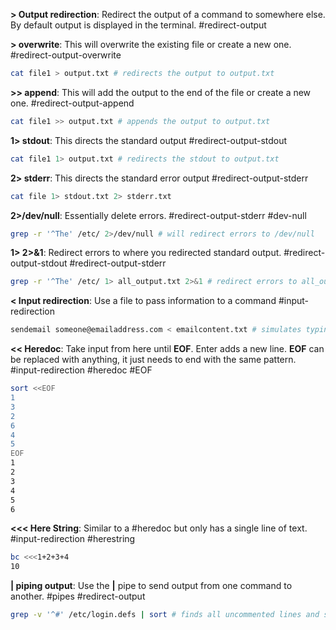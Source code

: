 **> Output redirection**: Redirect the output of a command to somewhere else. By default output is displayed in the terminal. #redirect-output 

**> overwrite**: This will overwrite the existing file or create a new one. #redirect-output-overwrite
``` sh
cat file1 > output.txt # redirects the output to output.txt
```

**>> append**: This will add the output to the end of the file or create a new one. #redirect-output-append
```sh
cat file1 >> output.txt # appends the output to output.txt
```

**1> stdout**: This directs the standard output #redirect-output-stdout
``` sh
cat file1 1> output.txt # redirects the stdout to output.txt
```

**2> stderr**: This directs the standard error output #redirect-output-stderr
``` sh
cat file 1> stdout.txt 2> stderr.txt
```

**2>/dev/null**: Essentially delete errors. #redirect-output-stderr  #dev-null
``` sh
grep -r '^The' /etc/ 2>/dev/null # will redirect errors to /dev/null
```

**1> 2>&1**: Redirect errors to where you redirected standard output. #redirect-output-stdout  #redirect-output-stderr 
``` sh
grep -r '^The' /etc/ 1> all_output.txt 2>&1 # redirect errors to all_output.txt
```

**< Input redirection**: Use a file to pass information to a command #input-redirection
``` sh
sendemail someone@emailaddress.com < emailcontent.txt # simulates typing
```

**<< Heredoc**: Take input from here until **EOF**. Enter adds a new line. **EOF** can be replaced with anything, it just needs to end with the same pattern. #input-redirection #heredoc #EOF
```sh
sort <<EOF
1
3
2
6
4
5
EOF
1
2
3
4
5
6
```

**<<< Here String**: Similar to a #heredoc but only has a single line of text. #input-redirection  #herestring
``` sh
bc <<<1+2+3+4
10
```

**| piping output**: Use the **|** pipe to send output from one command to another. #pipes #redirect-output 
``` sh
grep -v '^#' /etc/login.defs | sort # finds all uncommented lines and sorts them
```